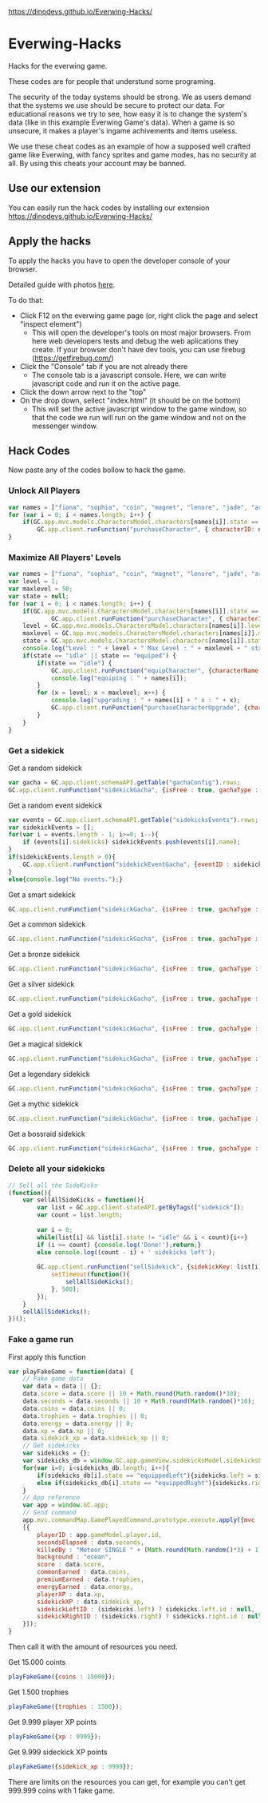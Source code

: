 https://dinodevs.github.io/Everwing-Hacks/

# Everwing-Hacks
Hacks for the everwing game.

These codes are for people that understund some programing.

The security of the today systems should be strong. We as users demand that the systems we use should be secure to protect our data. For educational reasons we try to see, how easy it is to change the system's data (like in this example Everwing Game's data). When a game is so unsecure, it makes a player's ingame achivements and items useless.

We use these cheat codes as an example of how a supposed well crafted game like Everwing, with fancy sprites and game modes, has no security at all. By using this cheats your account may be banned.

## Use our extension
You can easily run the hack codes by installing our extension
https://dinodevs.github.io/Everwing-Hacks/

## Apply the hacks
To apply the hacks you have to open the developer console of your browser.

Detailed guide with photos [here](docs/guide.md).

To do that:
 - Click F12 on the everwing game page (or, right click the page and select "inspect element")
    - This will open the developer's tools on most major browsers. From here web developers tests and debug the web aplications they create. If your browser don't have dev tools, you can use firebug (https://getfirebug.com/)
 - Click the "Console" tab if you are not already there
    - The console tab is a javascript console. Here, we can write javascript code and run it on the active page.
 - Click the down arrow next to the "top"
 - On the drop down, sellect "index.html" (it should be on the bottom)
    - This will set the active javascript window to the game window, so that the code we run will run on the game window and not on the messenger window.

## Hack Codes
Now paste any of the codes bollow to hack the game.

### Unlock All Players
```javascript
var names = ["fiona", "sophia", "coin", "magnet", "lenore", "jade", "arcana", "lyra", "trixie", "lucia"];
for (var i = 0; i < names.length; i++) {
	if(GC.app.mvc.models.CharactersModel.characters[names[i]].state == "locked")
		GC.app.client.runFunction("purchaseCharacter", { characterID: names[i], isFree: true });
}
```

### Maximize All Players' Levels
```javascript
var names = ["fiona", "sophia", "coin", "magnet", "lenore", "jade", "arcana", "lyra", "trixie", "lucia"];
var level = 1;
var maxlevel = 50;
var state = null;
for (var i = 0; i < names.length; i++) {
	if(GC.app.mvc.models.CharactersModel.characters[names[i]].state == "locked")
    		GC.app.client.runFunction("purchaseCharacter", { characterID: names[i], isFree: true });
	level = GC.app.mvc.models.CharactersModel.characters[names[i]].level;
	maxlevel = GC.app.mvc.models.CharactersModel.characters[names[i]].maxLevel;
	state = GC.app.mvc.models.CharactersModel.characters[names[i]].state;
	console.log("Level : " + level + " Max Level : " + maxlevel + " state : " + state);
	if(state == "idle" || state == "equiped") {
		if(state == "idle") {
			GC.app.client.runFunction("equipCharacter", {characterName : names[i]});
			console.log("equiping : " + names[i]);
		}
		for (x = level; x < maxlevel; x++) {
			console.log("upgrading : " + names[i] + " x : " + x);
			GC.app.client.runFunction("purchaseCharacterUpgrade", {characterID : names[i], isFree : true});
		}
	}
}
```

### Get a sidekick

Get a random sidekick
```javascript
var gacha = GC.app.client.schemaAPI.getTable("gachaConfig").rows;
GC.app.client.runFunction("sidekickGacha", {isFree : true, gachaType : gacha[Math.floor(Math.random() * gacha.length)].type});
```

Get a random event sidekick
```javascript
var events = GC.app.client.schemaAPI.getTable("sidekicksEvents").rows;
var sidekickEvents = [];
for(var i = events.length - 1; i>=0; i--){
	if (events[i].sidekicks) sidekickEvents.push(events[i].name);
}
if(sidekickEvents.length > 0){
	GC.app.client.runFunction("sidekickEventGacha", {eventID : sidekickEvents[Math.floor(Math.random() * sidekickEvents.length)]});
}
else{console.log("No events.");}
```

Get a smart sidekick
```javascript
GC.app.client.runFunction("sidekickGacha", {isFree : true, gachaType : "smart"});
```

Get a common sidekick
```javascript
GC.app.client.runFunction("sidekickGacha", {isFree : true, gachaType : "common"});
```

Get a bronze sidekick
```javascript
GC.app.client.runFunction("sidekickGacha", {isFree : true, gachaType : "bronze"});
```

Get a silver sidekick
```javascript
GC.app.client.runFunction("sidekickGacha", {isFree : true, gachaType : "silver"});
```

Get a gold sidekick
```javascript
GC.app.client.runFunction("sidekickGacha", {isFree : true, gachaType : "gold"});
```

Get a magical sidekick
```javascript
GC.app.client.runFunction("sidekickGacha", {isFree : true, gachaType : "magical"});
```

Get a legendary sidekick
```javascript
GC.app.client.runFunction("sidekickGacha", {isFree : true, gachaType : "legendary"});
```
Get a mythic sidekick
```javascript
GC.app.client.runFunction("sidekickGacha", {isFree : true, gachaType : "mythic"});
```

Get a bossraid sidekick
```javascript
GC.app.client.runFunction("sidekickGacha", {isFree : true, gachaType : "bossraid"});
```

### Delete all your sidekicks

```javascript
// Sell all the SideKicks
(function(){
	var sellAllSideKicks = function(){
		var list = GC.app.client.stateAPI.getByTags(["sidekick"]);
		var count = list.length;
		
		var i = 0;
		while(list[i] && list[i].state != "idle" && i < count){i++}
		if (i >= count) {console.log('Done!');return;}
		else console.log((count - i) + ' sidekicks left');
		
		GC.app.client.runFunction("sellSidekick", {sidekickKey: list[i].key}).then(function(){
			setTimeout(function(){
				sellAllSideKicks();
			}, 500);
		});
	}
	sellAllSideKicks();
})();
```

### Fake a game run

First apply this function
```javascript
var playFakeGame = function(data) {
	// Fake game data
	var data = data || {};
	data.score = data.score || 10 + Math.round(Math.random()*10);
	data.seconds = data.seconds || 10 + Math.round(Math.random()*10);
	data.coins = data.coins || 0;
	data.trophies = data.trophies || 0;
	data.energy = data.energy || 0;
	data.xp = data.xp || 0;
	data.sidekick_xp = data.sidekick_xp || 0;
	// Get sidekicks
	var sidekicks = {};
	var sidekicks_db = window.GC.app.gameView.sidekicksModel.sidekicksList;
	for(var i=0; i<sidekicks_db.length; i++){
		if(sidekicks_db[i].state == "equippedLeft"){sidekicks.left = sidekicks_db[i];}
		else if(sidekicks_db[i].state == "equippedRight"){sidekicks.right = sidekicks_db[i];}
	}
	// App reference
	var app = window.GC.app;
	// Send command
	app.mvc.commandMap.GamePlayedCommand.prototype.execute.apply({mvc :app.mvc,finishCommand : function(e, $){}},
	[{
		playerID : app.gameModel.player.id,
		secondsElapsed : data.seconds,
		killedBy : "Meteor SINGLE " + (Math.round(Math.random()*3) + 1),
		background : "ocean",
		score : data.score,
		commonEarned : data.coins,
		premiumEarned : data.trophies,
		energyEarned : data.energy,
		playerXP : data.xp,
		sidekickXP : data.sidekick_xp,
		sidekickLeftID : (sidekicks.left) ? sidekicks.left.id : null,
		sidekickRightID : (sidekicks.right) ? sidekicks.right.id : null,
	}]);
}
```

Then call it with the amount of resources you need.

Get 15.000 coints
```javascript
playFakeGame({coins : 15000});
```
Get 1.500 trophies
```javascript
playFakeGame({trophies : 1500});
```
Get 9.999 player XP points
```javascript
playFakeGame({xp : 9999});
```
Get 9.999 sideckick XP points
```javascript
playFakeGame({sidekick_xp : 9999});
```

There are limits on the resources you can get, for example you can't get 999.999 coins with 1 fake game.
